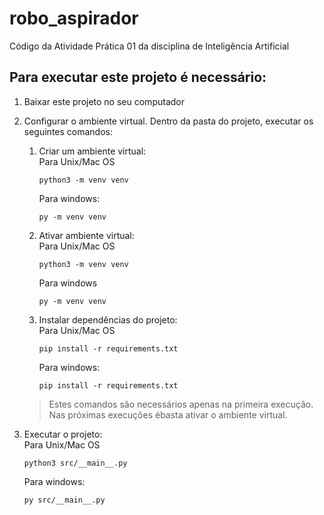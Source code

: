 # robo_aspirador
Código da Atividade Prática 01 da disciplina de Inteligência Artificial


## Para executar este projeto é necessário:
1. Baixar este projeto no seu computador
2. Configurar o ambiente virtual. Dentro da pasta do projeto, executar os seguintes comandos:
    1. Criar um ambiente virtual:  
        Para Unix/Mac OS
        ```
        python3 -m venv venv
        ```
        Para windows:
        ```
        py -m venv venv
        ```
    2. Ativar ambiente virtual:   
        Para Unix/Mac OS
        ```
        python3 -m venv venv
        ```  
        Para windows  
        ```
        py -m venv venv
        ```

    3. Instalar dependências do projeto:  
        Para Unix/Mac OS
        ```
        pip install -r requirements.txt
        ```
        Para windows:
        ```
        pip install -r requirements.txt
        ```

    >  Estes comandos são necessários apenas na primeira execução. Nas próximas execuções ébasta ativar o ambiente virtual.

3. Executar o projeto:  
    Para Unix/Mac OS
    ```
    python3 src/__main__.py
    ```
    Para windows:
    ```
    py src/__main__.py
    ```
